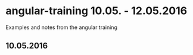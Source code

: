 # angular-training 10.05. - 12.05.2016
Examples and notes from the angular training 

## 10.05.2016



